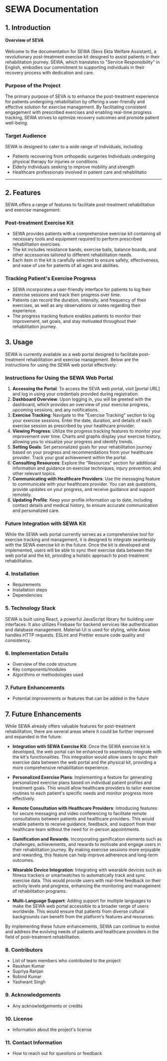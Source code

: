 # SEWA Documentation

## 1. Introduction
#### Overview of SEVA
   Welcome to the documentation for SEWA (Sevs Ekta Welfare Assistant), a revolutionary post-treatment exercise kit designed to assist patients in their rehabilitation journey. SEWA, which translates to "Service Responsibility" in English, embodies our commitment to supporting individuals in their recovery process with dedication and care.

   ### Purpose of the Project
   The primary purpose of SEVA is to enhance the post-treatment experience for patients undergoing rehabilitation by offering a user-friendly and effective solution for exercise management. By facilitating consistent engagement with prescribed exercises and enabling real-time progress tracking, SEWA strives to optimize recovery outcomes and promote patient well-being.
    
   ### Target Audience
   SEWA is designed to cater to a wide range of individuals, including:

- Patients recovering from orthopedic surgeries
Individuals undergoing physical therapy for injuries or conditions
- Elderly individuals seeking to improve mobility and strength
- Healthcare professionals involved in patient care and rehabilitatio



---

## 2. Features

SEWA offers a range of features to facilitate post-treatment rehabilitation and exercise management:

### Post-treatment Exercise Kit
- SEWA provides patients with a comprehensive exercise kit containing all necessary tools and equipment required to perform prescribed rehabilitation exercises.
- The kit includes resistance bands, exercise balls, balance boards, and other accessories tailored to different rehabilitation needs.
- Each item in the kit is carefully selected to ensure safety, effectiveness, and ease of use for patients of all ages and abilities.

### Tracking Patient's Exercise Progress
- SEWA incorporates a user-friendly interface for patients to log their exercise sessions and track their progress over time.
- Patients can record the duration, intensity, and frequency of their exercises, as well as any observations or notes regarding their experience.
- The progress tracking feature enables patients to monitor their improvement, set goals, and stay motivated throughout their rehabilitation journey.




## 3. Usage

SEWA is currently available as a web portal designed to facilitate post-treatment rehabilitation and exercise management. Below are the instructions for using the SEWA web portal effectively:

### Instructions for Using the SEWA Web Portal
1. **Accessing the Portal**: To access the SEVA web portal, visit [portal URL] and log in using your credentials provided during registration.
2. **Dashboard Overview**: Upon logging in, you will be greeted with the dashboard, which provides an overview of your exercise progress, upcoming sessions, and any notifications.
3. **Exercise Tracking**: Navigate to the "Exercise Tracking" section to log your exercise sessions. Enter the date, duration, and details of each exercise session as prescribed by your healthcare provider.
4. **Viewing Progress**: Utilize the progress tracking features to monitor your improvement over time. Charts and graphs display your exercise history, allowing you to visualize your progress and identify trends.
5. **Setting Goals**: Set personalized goals for your rehabilitation journey based on your progress and recommendations from your healthcare provider. Track your goal achievement within the portal.
6. **Consulting Resources**: Explore the "Resources" section for additional information and guidance on exercise techniques, injury prevention, and other relevant topics.
7. **Communicating with Healthcare Providers**: Use the messaging feature to communicate with your healthcare provider. You can ask questions, provide updates on your progress, and receive guidance and support remotely.
8. **Updating Profile**: Keep your profile information up to date, including contact details and medical history, to ensure accurate communication and personalized care.

### Future Integration with SEWA Kit
While the SEWA web portal currently serves as a comprehensive tool for exercise tracking and management, it is designed to integrate seamlessly with the SEWA exercise kit in the future. Once the kit is developed and implemented, users will be able to sync their exercise data between the web portal and the kit, providing a holistic approach to post-treatment rehabilitation.


### 4. Installation

   - Requirements
   - Installation steps
   - Dependencies
   
### 5. Technology Stack
   SEWA is built using React, a powerful JavaScript library for building user interfaces. It also utilizes Firebase for backend services like authentication and database management. Material-UI is used for styling, while Axios handles HTTP requests. ESLint and Prettier ensure code quality and consistency.

### 6. Implementation Details
   - Overview of the code structure
   - Key components/modules
   - Algorithms or methodologies used
   
### 7. Future Enhancements
   - Potential improvements or features that can be added in the future


## 7. Future Enhancements

While SEWA already offers valuable features for post-treatment rehabilitation, there are several areas where it could be further improved and expanded in the future:

- **Integration with SEWA Exercise Kit**: Once the SEWA exercise kit is developed, the web portal can be enhanced to seamlessly integrate with the kit's functionalities. This integration would allow users to sync their exercise data between the web portal and the physical kit, providing a more comprehensive rehabilitation experience.

- **Personalized Exercise Plans**: Implementing a feature for generating personalized exercise plans based on individual patient profiles and treatment goals. This would allow healthcare providers to tailor exercise routines to each patient's specific needs and monitor progress more effectively.

- **Remote Consultation with Healthcare Providers**: Introducing features for secure messaging and video conferencing to facilitate remote consultations between patients and healthcare providers. This would enable patients to receive guidance, feedback, and support from their healthcare team without the need for in-person appointments.

- **Gamification and Rewards**: Incorporating gamification elements such as challenges, achievements, and rewards to motivate and engage users in their rehabilitation journey. By making exercise sessions more enjoyable and rewarding, this feature can help improve adherence and long-term outcomes.

- **Wearable Device Integration**: Integrating with wearable devices such as fitness trackers or smartwatches to automatically track and sync exercise data. This would provide users with real-time feedback on their activity levels and progress, enhancing the monitoring and management of rehabilitation programs.

- **Multi-Language Support**: Adding support for multiple languages to make the SEWA web portal accessible to a broader range of users worldwide. This would ensure that patients from diverse cultural backgrounds can benefit from the platform's features and resources.

By implementing these future enhancements, SEWA can continue to evolve and address the evolving needs of patients and healthcare providers in the field of post-treatment rehabilitation.

   
### 8. Contributors
   - List of team members who contributed to the project
   - Raushan Kumar
   - Supriya Ranjan
   - Robind Kumar
   - Yashwant Singh
   
### 9. Acknowledgements
   - Any acknowledgements or credits
   
### 10. License
   - Information about the project's license
   
### 11. Contact Information
   - How to reach out for questions or feedback
   

   
